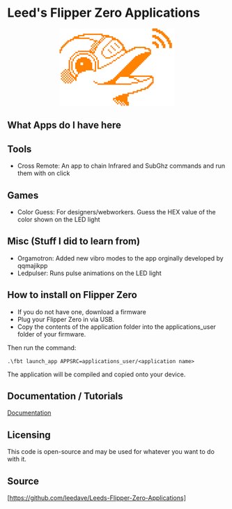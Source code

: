 # Leed's Flipper Zero Applications

 <div style="text-align:center"><img src="Misc/ledpulser/assets/flipper_logo_orange.png"/></div>

## What Apps do I have here 

## Tools
- Cross Remote: An app to chain Infrared and SubGhz commands and run them with on click<br>

## Games
- Color Guess: For designers/webworkers. Guess the HEX value of the color shown on the LED light<br>

## Misc (Stuff I did to learn from)
- Orgamotron: Added new vibro modes to the app orginally developed by qqmajikpp<br>
- Ledpulser: Runs pulse animations on the LED light<br>

## How to install on Flipper Zero
- If you do not have one, download a firmware<br>
- Plug your Flipper Zero in via USB. <br>
- Copy the contents of the application folder into the applications_user folder of your firmware. <br> 

Then run the command: 
 ```
.\fbt launch_app APPSRC=applications_user/<application name>
 ```
The application will be compiled and copied onto your device. 

## Documentation / Tutorials
<a href="Tutorials">Documentation</a>

## Licensing
This code is open-source and may be used for whatever you want to do with it. 

## Source
[https://github.com/leedave/Leeds-Flipper-Zero-Applications]